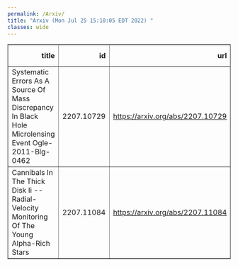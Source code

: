 ```yaml
---
permalink: /Arxiv/
title: "Arxiv (Mon Jul 25 15:10:05 EDT 2022) "
classes: wide
---
```

<table border="1" class="dataframe">
  <thead>
    <tr style="text-align: right;">
      <th>title</th>
      <th>id</th>
      <th>url</th>
      <th>authors</th>
      <th>Local Authors</th>
    </tr>
  </thead>
  <tbody>
    <tr>
      <td>Systematic Errors As A Source Of Mass Discrepancy In Black Hole   Microlensing Event Ogle-2011-Blg-0462</td>
      <td>2207.10729</td>
      <td><a href="https://arxiv.org/abs/2207.10729" target="_blank">https://arxiv.org/abs/2207.10729</a></td>
      <td>Przemek Mroz, Andrzej Udalski, Andrew Gould</td>
      <td>Andrew Gould</td>
    </tr>
    <tr>
      <td>Cannibals In The Thick Disk Ii -- Radial-Velocity Monitoring Of The   Young Alpha-Rich Stars</td>
      <td>2207.11084</td>
      <td><a href="https://arxiv.org/abs/2207.11084" target="_blank">https://arxiv.org/abs/2207.11084</a></td>
      <td>P. Jofre, A. Jorissen, C. Aguilera-Gomez, S. Van Eck, J. Tayar, M. Pinsonneault, J. Zinn, S. Goriely, H. Van Winckel</td>
      <td>Marc Pinsonneault</td>
    </tr>
  </tbody>
</table>